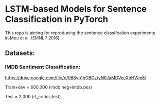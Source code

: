 # LSTM-based Models for Sentence Classification in PyTorch
This repo is aiming for reproducing the sentence classifcation experiments in Mou et al. (EMNLP 2016).


## Datasets:

### IMDB Sentiment Classification: 
https://drive.google.com/file/d/0B8yp1gOBCztyN0JaMDVoeXhHWm8/ 

Train+dev = 600,000 (imdb.neg+imdb.pos)

Test = 2,000 (rt_critics.test)



